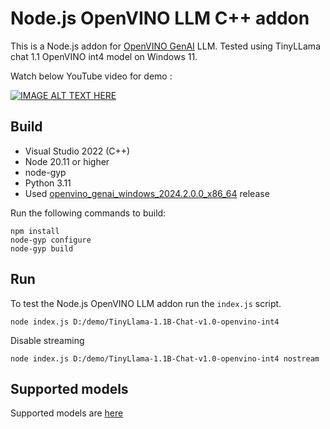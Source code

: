 # Node.js OpenVINO LLM C++ addon

This is a Node.js addon for [OpenVINO GenAI](https://github.com/openvinotoolkit/openvino.genai/) LLM.
Tested using TinyLLama chat 1.1 OpenVINO int4 model on Windows 11.

Watch below YouTube video for demo :

[![IMAGE ALT TEXT HERE](https://img.youtube.com/vi/dAk8rlFE3QE/0.jpg)](https://www.youtube.com/watch?v=dAk8rlFE3QE)

## Build

- Visual Studio 2022 (C++)
- Node 20.11 or higher
- node-gyp
- Python 3.11
- Used [openvino_genai_windows_2024.2.0.0_x86_64](https://docs.openvino.ai/2024/get-started/install-openvino.html?PACKAGE=OPENVINO_BASE&VERSION=v_2024_2_0&OP_SYSTEM=WINDOWS&DISTRIBUTION=ARCHIVE) release

Run the following commands to build:

```
npm install
node-gyp configure
node-gyp build
```

## Run

To test the Node.js OpenVINO LLM addon run the `index.js` script.

`node index.js D:/demo/TinyLlama-1.1B-Chat-v1.0-openvino-int4`

Disable streaming

`node index.js D:/demo/TinyLlama-1.1B-Chat-v1.0-openvino-int4 nostream`

## Supported models

Supported models are [here](https://github.com/openvinotoolkit/openvino.genai/blob/releases/2024/2/src/docs/SUPPORTED_MODELS.md)
